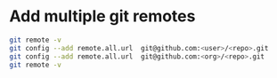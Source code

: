 # Add multiple git remotes

```bash
git remote -v
git config --add remote.all.url  git@github.com:<user>/<repo>.git
git config --add remote.all.url  git@github.com:<org>/<repo>.git
git remote -v
```